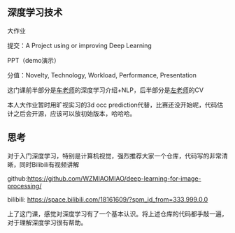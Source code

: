 ## 深度学习技术

大作业

提交：A Project using or improving Deep Learning

PPT（demo演示）

分值：Novelty, Technology, Workload, Performance, Presentation

这门课前半部分是[车老师](https://scholar.google.com/citations?user=SVlQ6IEAAAAJ&hl=en)的深度学习介绍+NLP，后半部分是[左老师](https://scholar.google.com/citations?user=rUOpCEYAAAAJ&hl=en)的CV

本人大作业暂时用旷视实习的3d occ prediction代替，比赛还没开始呢，代码估计之后会开源，应该可以放初始版本，哈哈哈。


## 思考

对于入门深度学习，特别是计算机视觉，强烈推荐大家一个仓库，代码写的非常清晰，同时Bilibili有视频讲解

github:https://github.com/WZMIAOMIAO/deep-learning-for-image-processing/

bilibili: https://space.bilibili.com/18161609/?spm_id_from=333.999.0.0

上了这门课，感觉对深度学习有了一个基本认识。将上述仓库的代码都手敲一遍，对于理解深度学习很有帮助。